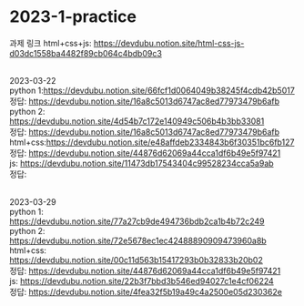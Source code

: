 # 2023-1-practice 

과제 링크
html+css+js: https://devdubu.notion.site/html-css-js-d03dc1558ba4482f89cb064c4bdb09c3

<br>2023-03-22
<br>python 1:https://devdubu.notion.site/66fcf1d0064049b38245f4cdb42b5017
<br>정답: https://devdubu.notion.site/16a8c5013d6747ac8ed77973479b6afb
<br>python 2: https://devdubu.notion.site/4d54b7c172e140949c506b4b3bb33081
<br>정답: https://devdubu.notion.site/16a8c5013d6747ac8ed77973479b6afb
<br>html+css:https://devdubu.notion.site/e48affdeb2334843b6f30351bc6fb127
<br>정답: https://devdubu.notion.site/44876d62069a44cca1df6b49e5f97421
<br>js: https://devdubu.notion.site/11473db17543404c99528234cca5a9ab
<br>정답:

<br>2023-03-29<br>
python 1: https://devdubu.notion.site/77a27cb9de494736bdb2ca1b4b72c249
<br>python 2: https://devdubu.notion.site/72e5678ec1ec42488890909473960a8b
<br>html+css: https://devdubu.notion.site/00c11d563b15417293b0b32833b20b02
<br>정답: https://devdubu.notion.site/44876d62069a44cca1df6b49e5f97421
<br>js: https://devdubu.notion.site/22b3f7bbd3b546ed94027c1e4cf06224
<br>정답: https://devdubu.notion.site/4fea32f5b19a49c4a2500e05d230362e
